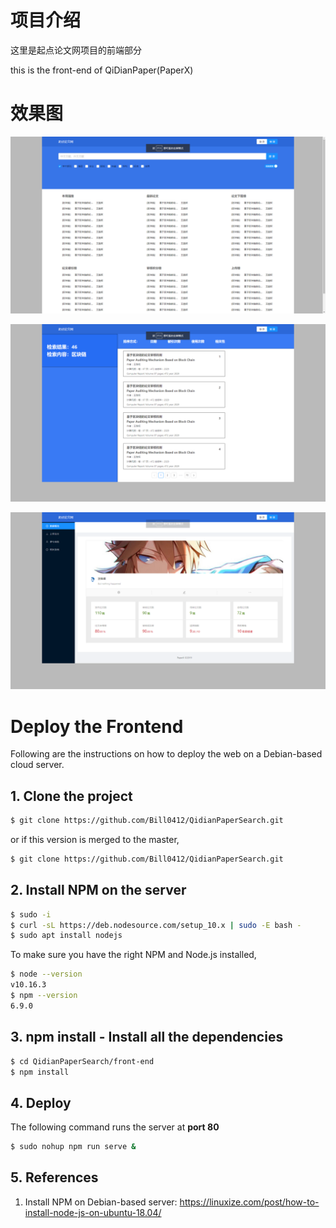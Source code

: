 # 项目介绍

这里是起点论文网项目的前端部分

this is the front-end of QiDianPaper(PaperX)

# 效果图

![](display/display2.png)

![](display/display3.png)

![](display/display1.png)

# Deploy the Frontend
Following are the instructions on how to deploy the web on a Debian-based cloud server.

## 1. Clone the project
```bash
$ git clone https://github.com/Bill0412/QidianPaperSearch.git
```

or if this version is merged to the master,

```bash
$ git clone https://github.com/Bill0412/QidianPaperSearch.git
```

## 2. Install NPM on the server
```bash
$ sudo -i
$ curl -sL https://deb.nodesource.com/setup_10.x | sudo -E bash -
$ sudo apt install nodejs
```
To make sure you have the right NPM and Node.js installed,
```bash
$ node --version
v10.16.3
$ npm --version
6.9.0
```

## 3. npm install - Install all the dependencies
```bash
$ cd QidianPaperSearch/front-end
$ npm install
```

## 4. Deploy
The following command runs the server at **port 80**
```bash
$ sudo nohup npm run serve &
```

## 5. References
1. Install NPM on Debian-based server: <https://linuxize.com/post/how-to-install-node-js-on-ubuntu-18.04/>


